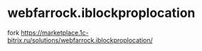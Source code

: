 # webfarrock.iblockproplocation
fork https://marketplace.1c-bitrix.ru/solutions/webfarrock.iblockproplocation/
